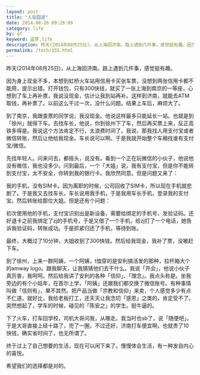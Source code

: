 ```yaml
---
layout: post
title: "人在囧途"
date: 2014-08-26 09:29:09
category: life
by: gf
keyword: 盗梦,life
description: 昨天(2014年08月25日)，从上海回济南。路上遇到几件事，感觉挺有趣。因为身上现金不多，本想到虹桥火车站用信用卡买张车票，没想到两张信用卡都不能用，提示出错。打开钱包，只有300快
permalink: /tech/155.html
---
```

昨天(2014年08月25日)，从上海回济南。路上遇到几件事，感觉挺有趣。

因为身上现金不多，本想到虹桥火车站用信用卡买张车票，没想到两张信用卡都不能用，提示出错。打开钱包，只有300快钱，就买了一张上海到南京的一等座，心想到了车上再补票，我说没现金，估计让我到站再补。这样到济南，就能去ATM取钱，再补票了。以前这么干过一次，没什么问题。结果上车后，麻烦大了。

到了南京，我跟查票的同学说，我没现金。他说这样最多只能延长一站。也就是到「徐州」就得下车。去找车长，他说，你到徐州下了车，然后再买票上来，反正高铁多得是。我说这个方法肯定不行，太浪费时间了。我说，那我找人用支付宝或者微信转账，然后让他给我现金。车长说可以啊。于是我就开始整个车厢找谁有支付宝/微信。

先找年轻人。问来问去，都摇头，说没有。看到一个正在玩微信的小伙子，他说他没有微信，我也没多少。问到最后，一个「大姐」说，我有支付宝，但是你不能转到支付宝，太不安全，你转到我的银行卡。我欣然同意。但是问题又来了：

我的手机，没有SIM卡。因为离职的时候，公司回收了SIM卡，所以现在手机就悲剧了。于是我又去找车长，车长说用我手机，于是我用车长手机，登录我的支付宝。然后转账给那位大姐。但是还有个问题：

初次使用他的手机，支付宝识别出是新设备，需要给绑定的手机号，发验证码。还好退卡之前我绑定了zj的手机号，于是又借了一个手机，给zj打了一个电话，她告诉我验证码，转账成功。于是抓紧归还了手机，等待到账。

最终，大概过了10分钟，大姐收到了300快钱。然后给我现金，我补了票，没被赶下车。

到了徐州，上来一群阿姨，一个阿姨，t恤穿的是安利搞活发的那种，拉杆箱大个的amway logo。跟我聊天，让我猜猜他们去干什么。我说「开会」，他说小伙子真厉害，我呵呵。然后给我讲了安利的各种「信仰」、「理念」。我点头称是。坐我旁边的有个小姑年，在首尔上学，「阿姨」还跟我们都交换了微信账号。有种事情叫做「信则有」，果不其然。把产品当做「宗教和信仰」来卖，个人感觉多少有点不仁道。就好比，我给老板打工，还天天让我念叨「感恩」之类的，肯定受不了。突然想起了，学车的时候，碰见的「陈安之」的学生。挺牛逼的。

下了火车，打车回学校，司机大哥问我，从哪走。我当时也sb了，说「随便吧」。于是大哥直接上经十路了，兜了一圈，不过还好，济南打车便宜啊。也就贵了10快钱，确实省时间了，也无所谓了。

终于过上了自己想要的生活，现在可以闲下来了。慢慢体会生活，有一种发自内心的喜悦。

希望我们的选择都是对的。